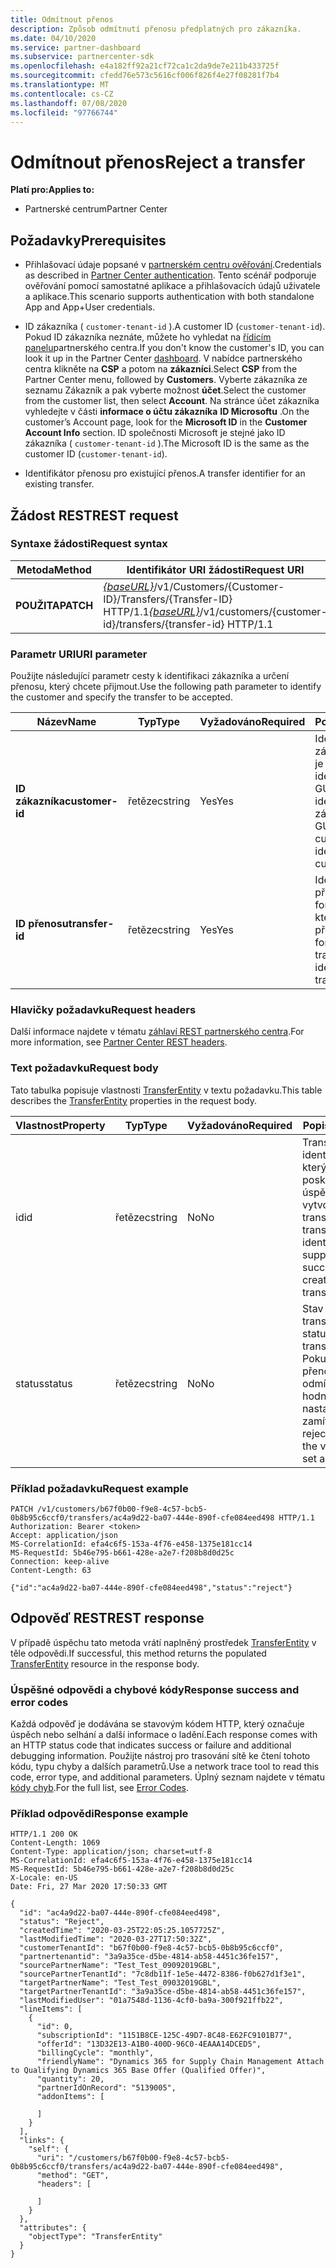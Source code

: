 ```yaml
---
title: Odmítnout přenos
description: Způsob odmítnutí přenosu předplatných pro zákazníka.
ms.date: 04/10/2020
ms.service: partner-dashboard
ms.subservice: partnercenter-sdk
ms.openlocfilehash: e4a182ff92a21cf72ca1c2da9de7e211b433725f
ms.sourcegitcommit: cfedd76e573c5616cf006f826f4e27f08281f7b4
ms.translationtype: MT
ms.contentlocale: cs-CZ
ms.lasthandoff: 07/08/2020
ms.locfileid: "97766744"
---
```

# <a name="reject-a-transfer"></a><span data-ttu-id="76844-103">Odmítnout přenos</span><span class="sxs-lookup"><span data-stu-id="76844-103">Reject a transfer</span></span>

<span data-ttu-id="76844-104">**Platí pro:**</span><span class="sxs-lookup"><span data-stu-id="76844-104">**Applies to:**</span></span>

- <span data-ttu-id="76844-105">Partnerské centrum</span><span class="sxs-lookup"><span data-stu-id="76844-105">Partner Center</span></span>

## <a name="prerequisites"></a><span data-ttu-id="76844-106">Požadavky</span><span class="sxs-lookup"><span data-stu-id="76844-106">Prerequisites</span></span>

- <span data-ttu-id="76844-107">Přihlašovací údaje popsané v [partnerském centru ověřování](partner-center-authentication.md).</span><span class="sxs-lookup"><span data-stu-id="76844-107">Credentials as described in [Partner Center authentication](partner-center-authentication.md).</span></span> <span data-ttu-id="76844-108">Tento scénář podporuje ověřování pomocí samostatné aplikace a přihlašovacích údajů uživatele a aplikace.</span><span class="sxs-lookup"><span data-stu-id="76844-108">This scenario supports authentication with both standalone App and App+User credentials.</span></span>

- <span data-ttu-id="76844-109">ID zákazníka ( `customer-tenant-id` ).</span><span class="sxs-lookup"><span data-stu-id="76844-109">A customer ID (`customer-tenant-id`).</span></span> <span data-ttu-id="76844-110">Pokud ID zákazníka neznáte, můžete ho vyhledat na [řídicím panelu](https://partner.microsoft.com/dashboard)partnerského centra.</span><span class="sxs-lookup"><span data-stu-id="76844-110">If you don't know the customer's ID, you can look it up in the Partner Center [dashboard](https://partner.microsoft.com/dashboard).</span></span> <span data-ttu-id="76844-111">V nabídce partnerského centra klikněte na **CSP** a potom na **zákazníci**.</span><span class="sxs-lookup"><span data-stu-id="76844-111">Select **CSP** from the Partner Center menu, followed by **Customers**.</span></span> <span data-ttu-id="76844-112">Vyberte zákazníka ze seznamu Zákazník a pak vyberte možnost **účet**.</span><span class="sxs-lookup"><span data-stu-id="76844-112">Select the customer from the customer list, then select **Account**.</span></span> <span data-ttu-id="76844-113">Na stránce účet zákazníka vyhledejte v části **informace o účtu zákazníka** **ID Microsoftu** .</span><span class="sxs-lookup"><span data-stu-id="76844-113">On the customer’s Account page, look for the **Microsoft ID** in the **Customer Account Info** section.</span></span> <span data-ttu-id="76844-114">ID společnosti Microsoft je stejné jako ID zákazníka ( `customer-tenant-id` ).</span><span class="sxs-lookup"><span data-stu-id="76844-114">The Microsoft ID is the same as the customer ID  (`customer-tenant-id`).</span></span>

- <span data-ttu-id="76844-115">Identifikátor přenosu pro existující přenos.</span><span class="sxs-lookup"><span data-stu-id="76844-115">A transfer identifier for an existing transfer.</span></span>

## <a name="rest-request"></a><span data-ttu-id="76844-116">Žádost REST</span><span class="sxs-lookup"><span data-stu-id="76844-116">REST request</span></span>

### <a name="request-syntax"></a><span data-ttu-id="76844-117">Syntaxe žádosti</span><span class="sxs-lookup"><span data-stu-id="76844-117">Request syntax</span></span>

| <span data-ttu-id="76844-118">Metoda</span><span class="sxs-lookup"><span data-stu-id="76844-118">Method</span></span>   | <span data-ttu-id="76844-119">Identifikátor URI žádosti</span><span class="sxs-lookup"><span data-stu-id="76844-119">Request URI</span></span>                                                                                                 |
|----------|-------------------------------------------------------------------------------------------------------------|
| <span data-ttu-id="76844-120">**POUŽITA**</span><span class="sxs-lookup"><span data-stu-id="76844-120">**PATCH**</span></span> | <span data-ttu-id="76844-121">[*{baseURL}*](partner-center-rest-urls.md)/v1/Customers/{Customer-ID}/Transfers/{Transfer-ID} HTTP/1.1</span><span class="sxs-lookup"><span data-stu-id="76844-121">[*{baseURL}*](partner-center-rest-urls.md)/v1/customers/{customer-id}/transfers/{transfer-id} HTTP/1.1</span></span>                    |

### <a name="uri-parameter"></a><span data-ttu-id="76844-122">Parametr URI</span><span class="sxs-lookup"><span data-stu-id="76844-122">URI parameter</span></span>

<span data-ttu-id="76844-123">Použijte následující parametr cesty k identifikaci zákazníka a určení přenosu, který chcete přijmout.</span><span class="sxs-lookup"><span data-stu-id="76844-123">Use the following path parameter to identify the customer and specify the transfer to be accepted.</span></span>

| <span data-ttu-id="76844-124">Název</span><span class="sxs-lookup"><span data-stu-id="76844-124">Name</span></span>            | <span data-ttu-id="76844-125">Typ</span><span class="sxs-lookup"><span data-stu-id="76844-125">Type</span></span>     | <span data-ttu-id="76844-126">Vyžadováno</span><span class="sxs-lookup"><span data-stu-id="76844-126">Required</span></span> | <span data-ttu-id="76844-127">Popis</span><span class="sxs-lookup"><span data-stu-id="76844-127">Description</span></span>                                                            |
|-----------------|----------|----------|------------------------------------------------------------------------|
| <span data-ttu-id="76844-128">**ID zákazníka**</span><span class="sxs-lookup"><span data-stu-id="76844-128">**customer-id**</span></span> | <span data-ttu-id="76844-129">řetězec</span><span class="sxs-lookup"><span data-stu-id="76844-129">string</span></span>   | <span data-ttu-id="76844-130">Yes</span><span class="sxs-lookup"><span data-stu-id="76844-130">Yes</span></span>      | <span data-ttu-id="76844-131">Identifikátor zákazníka, který je ve formátu identifikátoru GUID, který identifikuje zákazníka.</span><span class="sxs-lookup"><span data-stu-id="76844-131">A GUID formatted customer-id that identifies the customer.</span></span>             |
| <span data-ttu-id="76844-132">**ID přenosu**</span><span class="sxs-lookup"><span data-stu-id="76844-132">**transfer-id**</span></span> | <span data-ttu-id="76844-133">řetězec</span><span class="sxs-lookup"><span data-stu-id="76844-133">string</span></span>   | <span data-ttu-id="76844-134">Yes</span><span class="sxs-lookup"><span data-stu-id="76844-134">Yes</span></span>      | <span data-ttu-id="76844-135">Identifikátor ID přenosu, ve formátu GUID, který identifikuje přenos.</span><span class="sxs-lookup"><span data-stu-id="76844-135">A GUID formatted transfer-id that identifies the transfer.</span></span>             |

### <a name="request-headers"></a><span data-ttu-id="76844-136">Hlavičky požadavku</span><span class="sxs-lookup"><span data-stu-id="76844-136">Request headers</span></span>

<span data-ttu-id="76844-137">Další informace najdete v tématu [záhlaví REST partnerského centra](headers.md).</span><span class="sxs-lookup"><span data-stu-id="76844-137">For more information, see [Partner Center REST headers](headers.md).</span></span>

### <a name="request-body"></a><span data-ttu-id="76844-138">Text požadavku</span><span class="sxs-lookup"><span data-stu-id="76844-138">Request body</span></span>

<span data-ttu-id="76844-139">Tato tabulka popisuje vlastnosti [TransferEntity](transfer-entity-resources.md) v textu požadavku.</span><span class="sxs-lookup"><span data-stu-id="76844-139">This table describes the [TransferEntity](transfer-entity-resources.md) properties in the request body.</span></span>

| <span data-ttu-id="76844-140">Vlastnost</span><span class="sxs-lookup"><span data-stu-id="76844-140">Property</span></span>              | <span data-ttu-id="76844-141">Typ</span><span class="sxs-lookup"><span data-stu-id="76844-141">Type</span></span>          | <span data-ttu-id="76844-142">Vyžadováno</span><span class="sxs-lookup"><span data-stu-id="76844-142">Required</span></span>  | <span data-ttu-id="76844-143">Popis</span><span class="sxs-lookup"><span data-stu-id="76844-143">Description</span></span>                                                                                |
|-----------------------|---------------|-----------|--------------------------------------------------------------------------------------------|
| <span data-ttu-id="76844-144">id</span><span class="sxs-lookup"><span data-stu-id="76844-144">id</span></span>                    | <span data-ttu-id="76844-145">řetězec</span><span class="sxs-lookup"><span data-stu-id="76844-145">string</span></span>        | <span data-ttu-id="76844-146">No</span><span class="sxs-lookup"><span data-stu-id="76844-146">No</span></span>    | <span data-ttu-id="76844-147">TransferEntity identifikátor, který je poskytnut po úspěšném vytvoření transferEntity.</span><span class="sxs-lookup"><span data-stu-id="76844-147">A transferEntity identifier that is supplied upon successful creation of the transferEntity.</span></span>                               |
| <span data-ttu-id="76844-148">status</span><span class="sxs-lookup"><span data-stu-id="76844-148">status</span></span>                | <span data-ttu-id="76844-149">řetězec</span><span class="sxs-lookup"><span data-stu-id="76844-149">string</span></span>        | <span data-ttu-id="76844-150">No</span><span class="sxs-lookup"><span data-stu-id="76844-150">No</span></span>    | <span data-ttu-id="76844-151">Stav transferEntity.</span><span class="sxs-lookup"><span data-stu-id="76844-151">The status of the transferEntity.</span></span> <span data-ttu-id="76844-152">Pokud chcete přenos odmítnout, hodnota se nastaví jako zamítnout.</span><span class="sxs-lookup"><span data-stu-id="76844-152">To reject a transfer, the value is to be set as "reject"</span></span>|

### <a name="request-example"></a><span data-ttu-id="76844-153">Příklad požadavku</span><span class="sxs-lookup"><span data-stu-id="76844-153">Request example</span></span>

```http
PATCH /v1/customers/b67f0b00-f9e8-4c57-bcb5-0b8b95c6ccf0/transfers/ac4a9d22-ba07-444e-890f-cfe084eed498 HTTP/1.1
Authorization: Bearer <token>
Accept: application/json
MS-CorrelationId: efa4c6f5-153a-4f76-e458-1375e181cc14
MS-RequestId: 5b46e795-b661-428e-a2e7-f208b8d0d25c
Connection: keep-alive
Content-Length: 63

{"id":"ac4a9d22-ba07-444e-890f-cfe084eed498","status":"reject"}

```

## <a name="rest-response"></a><span data-ttu-id="76844-154">Odpověď REST</span><span class="sxs-lookup"><span data-stu-id="76844-154">REST response</span></span>

<span data-ttu-id="76844-155">V případě úspěchu tato metoda vrátí naplněný prostředek [TransferEntity](transfer-entity-resources.md) v těle odpovědi.</span><span class="sxs-lookup"><span data-stu-id="76844-155">If successful, this method returns the populated [TransferEntity](transfer-entity-resources.md) resource in the response body.</span></span>

### <a name="response-success-and-error-codes"></a><span data-ttu-id="76844-156">Úspěšné odpovědi a chybové kódy</span><span class="sxs-lookup"><span data-stu-id="76844-156">Response success and error codes</span></span>

<span data-ttu-id="76844-157">Každá odpověď je dodávána se stavovým kódem HTTP, který označuje úspěch nebo selhání a další informace o ladění.</span><span class="sxs-lookup"><span data-stu-id="76844-157">Each response comes with an HTTP status code that indicates success or failure and additional debugging information.</span></span> <span data-ttu-id="76844-158">Použijte nástroj pro trasování sítě ke čtení tohoto kódu, typu chyby a dalších parametrů.</span><span class="sxs-lookup"><span data-stu-id="76844-158">Use a network trace tool to read this code, error type, and additional parameters.</span></span> <span data-ttu-id="76844-159">Úplný seznam najdete v tématu [kódy chyb](error-codes.md).</span><span class="sxs-lookup"><span data-stu-id="76844-159">For the full list, see [Error Codes](error-codes.md).</span></span>

### <a name="response-example"></a><span data-ttu-id="76844-160">Příklad odpovědi</span><span class="sxs-lookup"><span data-stu-id="76844-160">Response example</span></span>

```http
HTTP/1.1 200 OK
Content-Length: 1069
Content-Type: application/json; charset=utf-8
MS-CorrelationId: efa4c6f5-153a-4f76-e458-1375e181cc14
MS-RequestId: 5b46e795-b661-428e-a2e7-f208b8d0d25c
X-Locale: en-US
Date: Fri, 27 Mar 2020 17:50:33 GMT

{
  "id": "ac4a9d22-ba07-444e-890f-cfe084eed498",
  "status": "Reject",
  "createdTime": "2020-03-25T22:05:25.1057725Z",
  "lastModifiedTime": "2020-03-27T17:50:32Z",
  "customerTenantId": "b67f0b00-f9e8-4c57-bcb5-0b8b95c6ccf0",
  "partnertenantid": "3a9a35ce-d5be-4814-ab58-4451c36fe157",
  "sourcePartnerName": "Test_Test_09092019GBL",
  "sourcePartnerTenantId": "7c8db11f-1e5e-4472-8386-f0b627d1f3e1",
  "targetPartnerName": "Test_Test_09032019GBL",
  "targetPartnerTenantId": "3a9a35ce-d5be-4814-ab58-4451c36fe157",
  "lastModifiedUser": "01a7548d-1136-4cf0-ba9a-300f921ffb22",
  "lineItems": [
    {
      "id": 0,
      "subscriptionId": "1151B8CE-125C-49D7-8C48-E62FC9101B77",
      "offerId": "13D32E13-A1B0-400D-96C0-4EAAA14DCED5",
      "billingCycle": "monthly",
      "friendlyName": "Dynamics 365 for Supply Chain Management Attach to Qualifying Dynamics 365 Base Offer (Qualified Offer)",
      "quantity": 20,
      "partnerIdOnRecord": "5139005",
      "addonItems": [

      ]
    }
  ],
  "links": {
    "self": {
      "uri": "/customers/b67f0b00-f9e8-4c57-bcb5-0b8b95c6ccf0/transfers/ac4a9d22-ba07-444e-890f-cfe084eed498",
      "method": "GET",
      "headers": [

      ]
    }
  },
  "attributes": {
    "objectType": "TransferEntity"
  }
}
```
